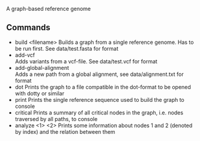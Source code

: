 A graph-based reference genome

## Commands
- build \<filename\>
  Builds a graph from a single reference genome. Has to be run first. See data/test.fasta for format
- add-vcf <filename>  
  Adds variants from a vcf-file. See data/test.vcf for format
- add-global-alignment<br />
  Adds a new path from a global alignment, see data/alignment.txt for format
- dot <filename>
  Prints the graph to a file compatible in the dot-format to be opened with dotty or similar
- print
  Prints the single reference sequence used to build the graph to console
- critical
  Prints a summary of all critical nodes in the graph, i.e. nodes traversed by all paths, to console
- analyze <1> <2>
  Prints some information about nodes 1 and 2 (denoted by index) and the relation between them
